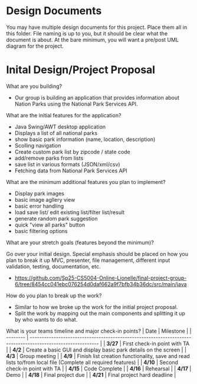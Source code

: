 # Design Documents

You may have multiple design documents for this project. Place them all in this folder. File naming is up to you, but it should be clear what the document is about. At the bare minimum, you will want a pre/post UML diagram for the project. 

# Inital Design/Project Proposal

What are you building?
- Our group is building an application that provides information about Nation Parks using the National Park Services API.

What are the initial features for the application?
- Java Swing/AWT desktop application
- Displays a list of all national parks
- show basic park information (name, location, description)
- Scolling navigation
- Create custom park list by zipcode / state code
- add/remove parks from lists
- save list in various formats (JSON/xml/csv)
- Fetching data from National Park Services API

What are the minimum additional features you plan to implement?
- Display park images
- basic image agllery view
- basic error handling
- load save list/ edit existing list/filter list/result
- generate random park suggestion
- quick "view all parks" button
- basic filtering options

What are your stretch goals (features beyond the minimum)?


Go over your initial design.
Special emphasis should be placed on how you plan to break it up
MVC, presenter, file management, different input validation, testing, documentation, etc.
- https://github.com/Sp25-CS5004-Online-Lionelle/final-project-group-6/tree/8454cc041ebc076254d0daf662a9f7bfb34b36dc/src/main/java

How do you plan to break up the work?
- Similar to how we broke up the work for the initial project proposal.
- Split the work by mapping out the main components and splitting it up by who wants to do what.

What is your teams timeline and major check-in points?
| Date     | Milestone                                                                                                   |
| -------- | ----------------------------------------------------------------------------------------------------------- |
| **3/27** | First check-in point with TA                                                                                |
| **4/2**  | Create a basic GUI and display basic park details on the screen                                             |
| **4/3**  | Group meeting                                                                                               |
| **4/9**  | Finish list creation functionality, save and read lists to/from local file (Complete all required features) |
| **4/10** | Second check-in point with TA                                                                               |
| **4/15** | Code Complete                                                                                               |
| **4/16** | Rehearsal                                                                                                   |
| **4/17** | Demo                                                                                                        |
| **4/18** | Final project due                                                                                           |
| **4/21** | Final project hard deadline                                                                                 |

